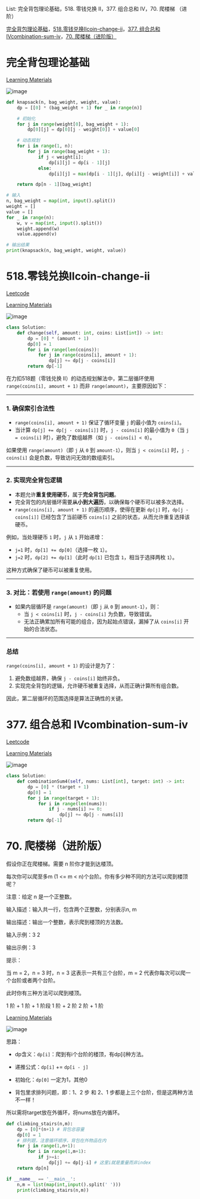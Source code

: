 List: 完全背包理论基础，518. 零钱兑换 II，377. 组合总和 Ⅳ，70. 爬楼梯 （进阶） 


[完全背包理论基础](#01)，[518.零钱兑换IIcoin-change-ii](#02)，[377. 组合总和 Ⅳcombination-sum-iv](#03)，[70. 爬楼梯（进阶版）](#04)

# <span id="01">完全背包理论基础</span>

[Learning Materials](https://programmercarl.com/%E8%83%8C%E5%8C%85%E9%97%AE%E9%A2%98%E7%90%86%E8%AE%BA%E5%9F%BA%E7%A1%80%E5%AE%8C%E5%85%A8%E8%83%8C%E5%8C%85.html)

![image](../images/completebag.png)

```python
def knapsack(n, bag_weight, weight, value):
    dp = [[0] * (bag_weight + 1) for _ in range(n)]

    # 初始化
    for j in range(weight[0], bag_weight + 1):
        dp[0][j] = dp[0][j - weight[0]] + value[0]

    # 动态规划
    for i in range(1, n):
        for j in range(bag_weight + 1):
            if j < weight[i]:
                dp[i][j] = dp[i - 1][j]
            else:
                dp[i][j] = max(dp[i - 1][j], dp[i][j - weight[i]] + value[i])

    return dp[n - 1][bag_weight]

# 输入
n, bag_weight = map(int, input().split())
weight = []
value = []
for _ in range(n):
    w, v = map(int, input().split())
    weight.append(w)
    value.append(v)

# 输出结果
print(knapsack(n, bag_weight, weight, value))

```

# <span id="02">518.零钱兑换IIcoin-change-ii</span>

[Leetcode](https://leetcode.cn/problems/coin-change-ii/) 

[Learning Materials](https://programmercarl.com/0518.%E9%9B%B6%E9%92%B1%E5%85%91%E6%8D%A2II.html#%E7%AE%97%E6%B3%95%E5%85%AC%E5%BC%80%E8%AF%BE)

![image](../images/518-coin-change-ii.png)

```python
class Solution:
    def change(self, amount: int, coins: List[int]) -> int:
        dp = [0] * (amount + 1)
        dp[0] = 1
        for i in range(len(coins)):
            for j in range(coins[i], amount + 1):
                dp[j] += dp[j - coins[i]]
        return dp[-1]
```



在力扣518题（零钱兑换 II）的动态规划解法中，第二层循环使用 `range(coins[i], amount + 1)` 而非 `range(amount)`，主要原因如下：

---

### **1. 确保索引合法性**
- `range(coins[i], amount + 1)` 保证了循环变量 `j` 的最小值为 `coins[i]`。
- 当计算 `dp[j] += dp[j - coins[i]]` 时，`j - coins[i]` 的最小值为 `0`（当 `j = coins[i]` 时），避免了数组越界（如 `j - coins[i] < 0`）。

如果使用 `range(amount)`（即 `j` 从 `0` 到 `amount-1`），则当 `j < coins[i]` 时，`j - coins[i]` 会是负数，导致访问无效的数组索引。

---

### **2. 实现完全背包逻辑**
- 本题允许**重复使用硬币**，属于**完全背包问题**。
- 完全背包的内层循环需要**从小到大遍历**，以确保每个硬币可以被多次选择。
- `range(coins[i], amount + 1)` 的遍历顺序，使得在更新 `dp[j]` 时，`dp[j - coins[i]]` 已经包含了当前硬币 `coins[i]` 之前的状态，从而允许重复选择该硬币。

例如，当处理硬币 `1` 时，`j` 从 `1` 开始递增：
- `j=1` 时，`dp[1] += dp[0]`（选择一枚 `1`）。
- `j=2` 时，`dp[2] += dp[1]`（此时 `dp[1]` 已包含 `1`，相当于选择两枚 `1`）。

这种方式确保了硬币可以被重复使用。

---

### **3. 对比：若使用 `range(amount)` 的问题**
- 如果内层循环是 `range(amount)`（即 `j` 从 `0` 到 `amount-1`），则：
  - 当 `j < coins[i]` 时，`j - coins[i]` 为负数，导致错误。
  - 无法正确累加所有可能的组合，因为起始点错误，漏掉了从 `coins[i]` 开始的合法状态。

---

### **总结**
`range(coins[i], amount + 1)` 的设计是为了：
1. 避免数组越界，确保 `j - coins[i]` 始终非负。
2. 实现完全背包的逻辑，允许硬币被重复选择，从而正确计算所有组合数。

因此，第二层循环的范围选择是算法正确性的关键。

# <span id="03">377. 组合总和 Ⅳcombination-sum-iv</span>

[Leetcode](https://leetcode.cn/problems/combination-sum-iv/description/) 

[Learning Materials](https://programmercarl.com/0377.%E7%BB%84%E5%90%88%E6%80%BB%E5%92%8C%E2%85%A3.html)

![image](../images/377-combination-sum-iv.png)

```python
class Solution:
    def combinationSum4(self, nums: List[int], target: int) -> int:
        dp = [0] * (target + 1)
        dp[0] = 1
        for j in range(target + 1):
            for i in range(len(nums)):
                if j - nums[i] >= 0:
                    dp[j] += dp[j - nums[i]]
        return dp[-1]
```

# <span id="04">70. 爬楼梯（进阶版）</span>

假设你正在爬楼梯。需要 n 阶你才能到达楼顶。

每次你可以爬至多m (1 <= m < n)个台阶。你有多少种不同的方法可以爬到楼顶呢？

注意：给定 n 是一个正整数。

输入描述：输入共一行，包含两个正整数，分别表示n, m

输出描述：输出一个整数，表示爬到楼顶的方法数。

输入示例：3 2

输出示例：3

提示：

当 m = 2，n = 3 时，n = 3 这表示一共有三个台阶，m = 2 代表你每次可以爬一个台阶或者两个台阶。

此时你有三种方法可以爬到楼顶。

1 阶 + 1 阶 + 1 阶段
1 阶 + 2 阶
2 阶 + 1 阶

[Learning Materials](https://programmercarl.com/0070.%E7%88%AC%E6%A5%BC%E6%A2%AF%E5%AE%8C%E5%85%A8%E8%83%8C%E5%8C%85%E7%89%88%E6%9C%AC.html#%E6%80%9D%E8%B7%AF)

![image](../images/.png)

思路：

- dp含义：`dp[i]`：爬到有i个台阶的楼顶，有dp[i]种方法。

- 递推公式：`dp[i]` += `dp[i - j]`

- 初始化：`dp[0]` 一定为1，其他0

- 背包里求排列问题，即：1、2 步 和 2、1 步都是上三个台阶，但是这两种方法不一样！

所以需将target放在外循环，将nums放在内循环。

```python
def climbing_stairs(n,m):
    dp = [0]*(n+1) # 背包总容量
    dp[0] = 1 
    # 排列题，注意循环顺序，背包在外物品在内
    for j in range(1,n+1):
        for i in range(1,m+1):
            if j>=i:
                dp[j] += dp[j-i] # 这里i就是重量而非index
    return dp[n]

if __name__ == '__main__':
    n,m = list(map(int,input().split(' ')))
    print(climbing_stairs(n,m))
```
